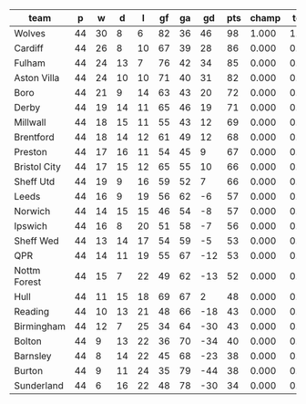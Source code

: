|     team     | p  | w  | d  | l  | gf | ga | gd  | pts | champ | top2  | top3  | top4  |  5-7  | bot4  | bot3  | bot2  |
|--------------|----|----|----|----|----|----|-----|-----|-------|-------|-------|-------|-------|-------|-------|-------|
| Wolves       | 44 | 30 |  8 |  6 | 82 | 36 |  46 |  98 | 1.000 | 1.000 | 1.000 | 1.000 | 0.000 | 0.000 | 0.000 | 0.000|
| Cardiff      | 44 | 26 |  8 | 10 | 67 | 39 |  28 |  86 | 0.000 | 0.532 | 0.948 | 1.000 | 0.000 | 0.000 | 0.000 | 0.000|
| Fulham       | 44 | 24 | 13 |  7 | 76 | 42 |  34 |  85 | 0.000 | 0.458 | 0.949 | 1.000 | 0.000 | 0.000 | 0.000 | 0.000|
| Aston Villa  | 44 | 24 | 10 | 10 | 71 | 40 |  31 |  82 | 0.000 | 0.011 | 0.103 | 1.000 | 0.000 | 0.000 | 0.000 | 0.000|
| Boro         | 44 | 21 |  9 | 14 | 63 | 43 |  20 |  72 | 0.000 | 0.000 | 0.000 | 0.000 | 0.978 | 0.000 | 0.000 | 0.000|
| Derby        | 44 | 19 | 14 | 11 | 65 | 46 |  19 |  71 | 0.000 | 0.000 | 0.000 | 0.000 | 0.943 | 0.000 | 0.000 | 0.000|
| Millwall     | 44 | 18 | 15 | 11 | 55 | 43 |  12 |  69 | 0.000 | 0.000 | 0.000 | 0.000 | 0.373 | 0.000 | 0.000 | 0.000|
| Brentford    | 44 | 18 | 14 | 12 | 61 | 49 |  12 |  68 | 0.000 | 0.000 | 0.000 | 0.000 | 0.398 | 0.000 | 0.000 | 0.000|
| Preston      | 44 | 17 | 16 | 11 | 54 | 45 |   9 |  67 | 0.000 | 0.000 | 0.000 | 0.000 | 0.168 | 0.000 | 0.000 | 0.000|
| Bristol City | 44 | 17 | 15 | 12 | 65 | 55 |  10 |  66 | 0.000 | 0.000 | 0.000 | 0.000 | 0.102 | 0.000 | 0.000 | 0.000|
| Sheff Utd    | 44 | 19 |  9 | 16 | 59 | 52 |   7 |  66 | 0.000 | 0.000 | 0.000 | 0.000 | 0.040 | 0.000 | 0.000 | 0.000|
| Leeds        | 44 | 16 |  9 | 19 | 56 | 62 |  -6 |  57 | 0.000 | 0.000 | 0.000 | 0.000 | 0.000 | 0.000 | 0.000 | 0.000|
| Norwich      | 44 | 14 | 15 | 15 | 46 | 54 |  -8 |  57 | 0.000 | 0.000 | 0.000 | 0.000 | 0.000 | 0.000 | 0.000 | 0.000|
| Ipswich      | 44 | 16 |  8 | 20 | 51 | 58 |  -7 |  56 | 0.000 | 0.000 | 0.000 | 0.000 | 0.000 | 0.000 | 0.000 | 0.000|
| Sheff Wed    | 44 | 13 | 14 | 17 | 54 | 59 |  -5 |  53 | 0.000 | 0.000 | 0.000 | 0.000 | 0.000 | 0.000 | 0.000 | 0.000|
| QPR          | 44 | 14 | 11 | 19 | 55 | 67 | -12 |  53 | 0.000 | 0.000 | 0.000 | 0.000 | 0.000 | 0.000 | 0.000 | 0.000|
| Nottm Forest | 44 | 15 |  7 | 22 | 49 | 62 | -13 |  52 | 0.000 | 0.000 | 0.000 | 0.000 | 0.000 | 0.000 | 0.000 | 0.000|
| Hull         | 44 | 11 | 15 | 18 | 69 | 67 |   2 |  48 | 0.000 | 0.000 | 0.000 | 0.000 | 0.000 | 0.000 | 0.000 | 0.000|
| Reading      | 44 | 10 | 13 | 21 | 48 | 66 | -18 |  43 | 0.000 | 0.000 | 0.000 | 0.000 | 0.000 | 0.077 | 0.003 | 0.000|
| Birmingham   | 44 | 12 |  7 | 25 | 34 | 64 | -30 |  43 | 0.000 | 0.000 | 0.000 | 0.000 | 0.000 | 0.172 | 0.012 | 0.000|
| Bolton       | 44 |  9 | 13 | 22 | 36 | 70 | -34 |  40 | 0.000 | 0.000 | 0.000 | 0.000 | 0.000 | 0.810 | 0.342 | 0.110|
| Barnsley     | 44 |  8 | 14 | 22 | 45 | 68 | -23 |  38 | 0.000 | 0.000 | 0.000 | 0.000 | 0.000 | 0.968 | 0.832 | 0.397|
| Burton       | 44 |  9 | 11 | 24 | 35 | 79 | -44 |  38 | 0.000 | 0.000 | 0.000 | 0.000 | 0.000 | 0.973 | 0.812 | 0.502|
| Sunderland   | 44 |  6 | 16 | 22 | 48 | 78 | -30 |  34 | 0.000 | 0.000 | 0.000 | 0.000 | 0.000 | 1.000 | 1.000 | 0.991|
